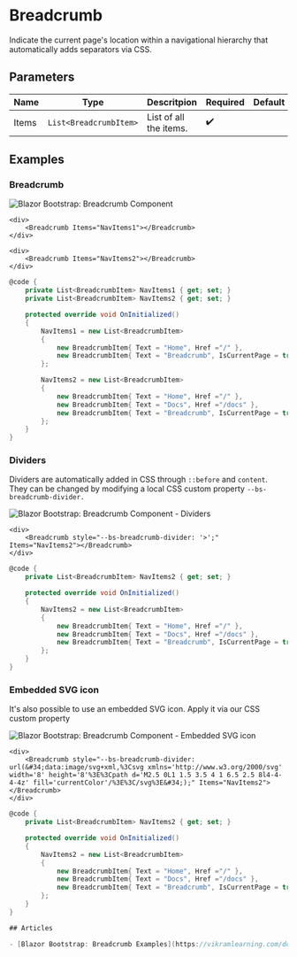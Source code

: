 ﻿---
sidebar_label: Breadcrumb
sidebar_position: 2
---

# Breadcrumb

Indicate the current page's location within a navigational hierarchy that automatically adds separators via CSS.

## Parameters

| Name | Type | Descritpion | Required | Default |
|--|--|--|--|--|
| Items | `List<BreadcrumbItem>` | List of all the items. | ✔️ | |

## Examples

### Breadcrumb

<img src="https://i.imgur.com/hO90HoC.jpg" alt="Blazor Bootstrap: Breadcrumb Component" />

```cshtml
<div>
    <Breadcrumb Items="NavItems1"></Breadcrumb>
</div>

<div>
    <Breadcrumb Items="NavItems2"></Breadcrumb>
</div>
```

```cs
@code {
    private List<BreadcrumbItem> NavItems1 { get; set; }
    private List<BreadcrumbItem> NavItems2 { get; set; }

    protected override void OnInitialized()
    {
        NavItems1 = new List<BreadcrumbItem>
        {
            new BreadcrumbItem{ Text = "Home", Href ="/" },
            new BreadcrumbItem{ Text = "Breadcrumb", IsCurrentPage = true }
        };

        NavItems2 = new List<BreadcrumbItem>
        {
            new BreadcrumbItem{ Text = "Home", Href ="/" },
            new BreadcrumbItem{ Text = "Docs", Href ="/docs" },
            new BreadcrumbItem{ Text = "Breadcrumb", IsCurrentPage = true }
        };
    }
}
```

### Dividers

Dividers are automatically added in CSS through `::before` and `content`. They can be changed by modifying a local CSS custom property `--bs-breadcrumb-divider.`

<img src="https://i.imgur.com/oUqUOY1.jpg" alt="Blazor Bootstrap: Breadcrumb Component - Dividers" />

```cshtml
<div>
    <Breadcrumb style="--bs-breadcrumb-divider: '>';" Items="NavItems2"></Breadcrumb>
</div>
```

```cs
@code {
    private List<BreadcrumbItem> NavItems2 { get; set; }

    protected override void OnInitialized()
    {
        NavItems2 = new List<BreadcrumbItem>
        {
            new BreadcrumbItem{ Text = "Home", Href ="/" },
            new BreadcrumbItem{ Text = "Docs", Href ="/docs" },
            new BreadcrumbItem{ Text = "Breadcrumb", IsCurrentPage = true }
        };
    }
}
```

### Embedded SVG icon

It's also possible to use an embedded SVG icon. Apply it via our CSS custom property

<img src="https://i.imgur.com/mZaXqgZ.jpg" alt="Blazor Bootstrap: Breadcrumb Component - Embedded SVG icon" />

```cshtml
<div>
    <Breadcrumb style="--bs-breadcrumb-divider: url(&#34;data:image/svg+xml,%3Csvg xmlns='http://www.w3.org/2000/svg' width='8' height='8'%3E%3Cpath d='M2.5 0L1 1.5 3.5 4 1 6.5 2.5 8l4-4-4-4z' fill='currentColor'/%3E%3C/svg%3E&#34;);" Items="NavItems2"></Breadcrumb>
</div>
```

```cs
@code {
    private List<BreadcrumbItem> NavItems2 { get; set; }

    protected override void OnInitialized()
    {
        NavItems2 = new List<BreadcrumbItem>
        {
            new BreadcrumbItem{ Text = "Home", Href ="/" },
            new BreadcrumbItem{ Text = "Docs", Href ="/docs" },
            new BreadcrumbItem{ Text = "Breadcrumb", IsCurrentPage = true }
        };
    }
}

## Articles

- [Blazor Bootstrap: Breadcrumb Examples](https://vikramlearning.com/dotnet/article/blazor-bootstrap-breadcrumb-examples/88/160)
